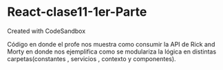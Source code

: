 # React-clase11-1er-Parte
Created with CodeSandbox

Código en donde el profe nos muestra como consumir la API de Rick and Morty en donde nos ejemplifica como se modulariza la lógica en distintas carpetas(constantes , servicios , contexto y componentes).
